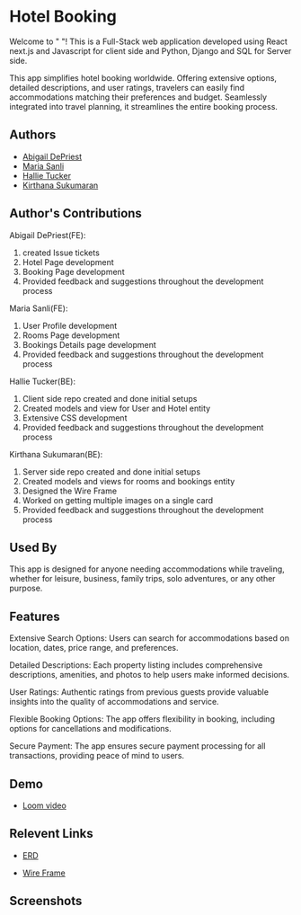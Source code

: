 # Hotel Booking
Welcome to " "! This is a Full-Stack web application developed using React next.js and Javascript for client side and Python, Django and SQL for Server side.

This app simplifies hotel booking worldwide. Offering extensive options, detailed descriptions, and user ratings, travelers can easily find accommodations matching their preferences and budget. Seamlessly integrated into travel planning, it streamlines the entire booking process.

## Authors
- [Abigail DePriest](#https://github.com/Abigail-DePriest)
- [Maria Sanli](#https://github.com/MsSanli)
- [Hallie Tucker](#https://github.com/tuckerhallie )
- [Kirthana Sukumaran](#https://github.com/Kirthanaa07)

## Author's Contributions

Abigail DePriest(FE):

1. created Issue tickets
2. Hotel Page development
3. Booking Page development
4. Provided feedback and suggestions throughout the development process

Maria Sanli(FE):

1. User Profile development
2. Rooms Page development
3. Bookings Details page development
4. Provided feedback and suggestions throughout the development process

Hallie Tucker(BE):

1. Client side repo created and done initial setups
2. Created models and view for User and Hotel entity
3. Extensive CSS development
4. Provided feedback and suggestions throughout the development process

Kirthana Sukumaran(BE):

1. Server side repo created and done initial setups
2. Created models and views for rooms and bookings entity
3. Designed the Wire Frame
5. Worked on getting multiple images on a single card
6. Provided feedback and suggestions throughout the development process

## Used By
This app is designed for anyone needing accommodations while traveling, whether for leisure, business, family trips, solo adventures, or any other purpose.

## Features
Extensive Search Options: Users can search for accommodations based on location, dates, price range, and preferences.

Detailed Descriptions: Each property listing includes comprehensive descriptions, amenities, and photos to help users make informed decisions.

User Ratings: Authentic ratings from previous guests provide valuable insights into the quality of accommodations and service.

Flexible Booking Options: The app offers flexibility in booking, including options for cancellations and modifications.

Secure Payment: The app ensures secure payment processing for all transactions, providing peace of mind to users.

## Demo
- [Loom video]()

## Relevent Links
- [ERD](https://dbdiagram.io/d/api-angels-hotel-booking-65b84824ac844320aefd5de2)

- [Wire Frame](https://docs.google.com/presentation/d/1PwusFAGsIST1Kdw2-K_0WOm45gOQGfXLs5b2Dpd45rY/edit#slide=id.g2b489f2ecb6_0_5)

## Screenshots